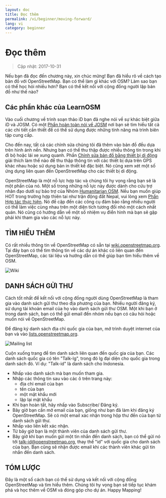 ```yaml
---
layout: doc
title: Đọc thêm
permalink: /vi/beginner/moving-forward/
lang: vi
category: beginner
---
```


Đọc thêm
===============

> Cập nhật: 2017-10-31  

Nếu bạn đã đọc đến chương này, xin chúc mừng! Bạn đã hiểu rõ về cách tạo bản đồ với OpenStreetMap. Bạn có thể làm gì khác với OSM? Làm sao bạn có thể học hỏi nhiều hơn? Bạn có thể kết nối với cộng đồng người lập bản đồ như thế nào?  

Các phần khác của LearnOSM
---------------------------

Vào cuối chương về trình soạn thảo iD bạn đã nghe nói về sự khác biệt giữa iD và JOSM. Có một [Phần hoàn toàn nói về JOSM](/vi/josm/) nơi bạn sẽ tìm hiểu tất cả các chi tiết cần thiết để có thể sử dụng được những tính năng mà trình biên tập cung cấp.  

Cho đến nay, tất cả các chỉnh sửa chúng tôi đã thêm vào bản đồ đều dựa trên hình ảnh nền. Nhưng bạn có thể thu thập được nhiều thông tin trong khi đi bộ hoặc lái xe xung quanh. Phần [Chỉnh sửa bản đồ bằng thiết bị di động](/vi/mobile-mapping/) giải thích làm thế nào để thu thập thông tin với các thiết bị dựa trên GPS khác nhau hoặc sử dụng bản in thiết kế đặc biệt. Nó cũng xem xét một số ứng dụng liên quan đến OpenStreetMap cho các thiết bị di động.  

OpenStreetMap là một nỗ lực hợp tác và chúng tôi hy vọng rằng bạn sẽ là một phần của nó. Một số trong những nỗ lực này được dành cho cứu trợ nhân đạo dưới sự bảo trợ của Nhóm [Humanitarian OSM](http://hotosm.org). Nếu bạn muốn giúp HOT trong trường hợp thiên tai như trận động đất Nepal, vui lòng xem [Phần Hợp tác thực hiện](/vi/coordination/). Nó đề cập đến các công cụ đảm bảo rằng nhiều người có thể làm việc cùng nhau trên một diện tích tương đối nhỏ một cách nhất quán. Nó cũng có hướng dẫn về một số nhiệm vụ điển hình mà bạn sẽ gặp phải khi tham gia vào các nỗ lực này.  


TÌM HIỂU THÊM
----------

Có rất nhiều thông tin về OpenStreetMap có sẵn tại [wiki.openstreetmap.org](http://wiki.openstreetmap.org/). Tại đây bạn có thể tìm thông tin về các dự án khác có liên quan đến OpenStreetMap, các tài liệu và hướng dẫn có thể giúp bạn tìm hiểu thêm về OSM.  

![Wiki][]

<!-- và các thông tin khác về trang web này có thể cập nhật thêm -->

DANH SÁCH GỬI THƯ
------------

Cách tốt nhất để kết nối với cộng đồng người dùng OpenStreetMap là tham gia vào danh sách gửi thư theo địa phương của bạn. Nhiều người đăng ký, sử dụng tài khoản email của họ vào danh sách gửi thư OSM. Một khi bạn ở trong danh sách, bạn có thể gửi email đến nhóm nếu bạn có câu hỏi hoặc muốn nói về OpenStreetMap.  

Để đăng ký danh sách địa chỉ quốc gia của bạn, mở trình duyệt internet của bạn và vào [lists.openstreetmap.org](http://lists.openstreetmap.org/).  

![Mailing list][]

Cuộn xuống trang để tìm danh sách liên quan đến quốc gia của bạn. Các danh sách quốc gia có tên "Talk-lg", trong đó lg đại diện cho quốc gia trong danh sách đó. Ví dụ: "Talk-id" là danh sách cho Indonesia.  

- Nhấp vào danh sách mà bạn muốn tham gia.  
- Nhập các thông tin sau vào các ô trên trang này:  
    +  địa chỉ email của bạn  
    +  tên của bạn  
    +  một mật khẩu mới  
    +  lặp lại mật khẩu  
- Khi bạn hoàn tất, hãy nhấp vào Subscribe/ Đăng ký.
- Bây giờ bạn cần mở email của bạn, giống như bạn đã làm khi đăng ký OpenStreetMap. Sẽ có một email xác nhận trong hộp thư đến của bạn từ danh sách gửi thư.  
- Nhấp vào liên kết xác nhận.  
- Từ bây giờ bạn là một thành viên của danh sách gửi thư.  
- Bây giờ khi bạn muốn gửi một tin nhắn đến danh sách, bạn có thể gửi nó tới [talk-id@openstreetmap.org](mailto:talk-id@openstreetmap.org), thay thế "id" với quốc gia cho danh sách của bạn. Bạn cũng sẽ nhận được email khi các thành viên khác gửi tin nhắn đến danh sách.  

<!-- maybe expand and put this back later
MapOSMatic
----------

Một dự án mang tên MapOSMatic, và bạn có thể truy cập theo đường link
[maposmatic.org](http://www.maposmatic.org/).
Đây là công cụ để đơn giản hóa việc in ấn bản đồ của một khu vực bất kỳ
Công cụ sẽ giúp tạo ra bản đồ với lưới tọa độ và
danh mục các địa điểm được bao gồm trên khu vực được in ra.

![MapOSMatic][]
-->


TÓM LƯỢC
-------

Đây là một số cách bạn có thể sử dụng và kết nối với cộng đồng OpenStreetMap và tìm hiểu thêm. Chúng tôi hy vọng bạn sẽ tiếp tục khám phá và học thêm về OSM và đóng góp cho dự án. Happy Mapping!


[MapOSMatic]: /images/beginner/maposmatic-homepage.png
[Wiki]: /images/beginner/osm-wiki.png
[Mailing list]: /images/beginner/osm-mailing-lists.png